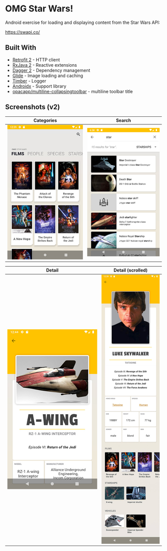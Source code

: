 # OMG Star Wars!
Android exercise for loading and displaying content from the Star Wars API:

https://swapi.co/

## Built With

* [Retrofit 2](https://github.com/square/retrofit) - HTTP client
* [RxJava 2](https://github.com/ReactiveX/RxJava) - Reactive extensions
* [Dagger 2](https://github.com/google/dagger) - Dependency management
* [Glide](https://github.com/bumptech/glide) - Image loading and caching
* [Timber](https://github.com/JakeWharton/timber) - Logger
* [Androidx](https://developer.android.com/jetpack/androidx) - Support library
* [opacapp/multiline-collapsingtoolbar](https://github.com/opacapp/multiline-collapsingtoolbar) - multiline toolbar title

## Screenshots (v2)

| Categories | Search |
| --- | --- |
| ![](screenshots-v2/categories.jpg "Categories Browser") | ![](screenshots-v2/search.jpg "Search") |


| Detail | Detail (scrolled) |
| --- | --- |
| ![](screenshots-v2/detail.jpg "Detail") | ![](screenshots-v2/detail-scrolled.jpg "Detail (scrolled)") |
